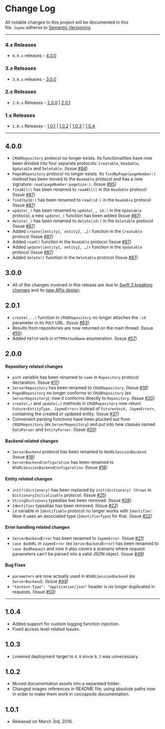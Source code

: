 # Change Log

All notable changes to this project will be documented in this file. `Jayme` adheres to [Semantic Versioning](http://semver.org/).

---

### 4.x Releases

- `4.0.x` releases - [4.0.0](#400)

### 3.x Releases

- `3.0.x` releases - [3.0.0](#300)

### 2.x Releases

- `2.0.x` Releases - [2.0.0](#200) | [2.0.1](#201)

### 1.x Releases

- `1.0.x` Releases - [1.0.1](#101) | [1.0.2](#102) | [1.0.3](#103) | [1.0.4](#104) 

---

## 4.0.0

- `CRUDRepository` protocol no longer exists. Its functionalities have now been divided into four separate protocols: `Creatable`, `Readable`, `Updatable` and `Deletable`. (Issue [#84](https://github.com/inaka/Jayme/issues/84))
- `PagedRepository` protocol no longer exists. Its `findByPage(pageNumber:)` method has been moved to the `Readable` protocol and has a new signature: `read(pageNumber:pageSize:)`.  (Issue [#95](https://github.com/inaka/Jayme/issues/95))
- `findAll()` has been renamed to `readAll()` in the `Readable` protocol (Issue [#87](https://github.com/inaka/Jayme/issues/87]))
- `find(byId:)` has been renamed to `read(id:)` in the `Readable` protocol (Issue [#87](https://github.com/inaka/Jayme/issues/87]))
- `update(_)` has been renamed to `update(_, id:)` in the `Updatable` protocol; a new `update(_)` function has been added (Issue [#87](https://github.com/inaka/Jayme/issues/87]))
- `delete(_)` has been renamed to `delete(id:)` in the `Deletable` protocol (Issue [#87](https://github.com/inaka/Jayme/issues/87]))
- Added `create([entity1, entity2, …])` function in the `Creatable` protocol (Issue [#87](https://github.com/inaka/Jayme/issues/87]))
- Added `read()` function in the `Readable` protocol (Issue [#87](https://github.com/inaka/Jayme/issues/87])) 
- Added `update([entity1, entity2, …])` function in the `Updatable` protocol (Issue [#87](https://github.com/inaka/Jayme/issues/87]))
- Added `delete()` function in the `Deletable` protocol (Issue [#87](https://github.com/inaka/Jayme/issues/87]))

## 3.0.0

- All of the changes involved in this release are due to [Swift 3 breaking changes](https://apple.github.io/swift-evolution/) and its [new APIs design](https://swift.org/documentation/api-design-guidelines/).

## 2.0.1

- `create(...)` function in `CRUDRepository` no longer attaches the `:id` parameter in its `POST` URL. (Issue [#63](https://github.com/inaka/Jayme/issues/63))
- Results from repositories are now returned on the main thread. (Issue [#55](https://github.com/inaka/Jayme/issues/55))
- Added `PATCH` verb in `HTTPMethodName` enumeration. (Issue [#57](https://github.com/inaka/Jayme/issues/57))

## 2.0.0

#### Repository related changes

- `path` variable has been renamed to `name` in `Repository` protocol declaration. (Issue [#17](https://github.com/inaka/Jayme/issues/17))
- `ServerRepository` has been renamed to `CRUDRepository`. (Issue [#19](https://github.com/inaka/Jayme/issues/19))
- `PagedRepository` no longer conforms to `CRUDRepository` (ex `ServerRepository`); now it conforms directly to `Repository`. (Issue [#20](https://github.com/inaka/Jayme/issues/20))
- `create(…)` and `update(…)` methods in `CRUDRepository` now return `Future<EntityType, JaymeError>` instead of `Future<Void, JaymeError>`, containing the created or updated entity. (Issue [#37](https://github.com/inaka/Jayme/issues/37))
- Convenient parsing functions have been plucked out from `CRUDRepository` (ex `ServerRepository`) and put into new classes named `DataParser` and `EntityParser`.  (Issue [#20](https://github.com/inaka/Jayme/issues/20))

#### Backend related changes

- `ServerBackend` protocol has been renamed to `NSURLSessionBackend`. (Issue [#18](https://github.com/inaka/Jayme/issues/18))
- `ServerBackendConfiguration` has been renamed to `NSURLSessionBackendConfiguration`. (Issue [#18](https://github.com/inaka/Jayme/issues/18))

#### Entity related changes

- `init?(dictionary)` has been replaced by `init(dictionary) throws` in `DictionaryInitializable` protocol. (Issue [#25](https://github.com/inaka/Jayme/issues/25))
- `StringDictionary` typealias has been removed. (Issue [#28](https://github.com/inaka/Jayme/issues/28))
- `Identifier` typealias has been removed. (Issue [#22](https://github.com/inaka/Jayme/issues/22))
- `id` variable in `Identifiable` protocol no longer works with `Identifier`. Now it uses an associated type (`IdentifierType`) for that. (Issue [#22](https://github.com/inaka/Jayme/issues/22))

#### Error handling related changes

- `ServerBackendError` has been renamed to `JaymeError`. (Issue [#21](https://github.com/inaka/Jayme/issues/21))
- `case BadURL` in `JaymeError` (ex `ServerBackendError`) has been renamed to `case BadRequest` and now it also covers a scenario where request parameters can't be parsed into a valid JSON object. (Issue [#49](https://github.com/inaka/Jayme/issues/49))

#### Bug Fixes

- `parameters` are now actually used in `NSURLSessionBackend` (ex `ServerBackend`). (Issue [#49](https://github.com/inaka/Jayme/issues/49))
- `"Content-Type": "application/json"` header is no longer duplicated in requests. (Issue [#50](https://github.com/inaka/Jayme/issues/50))

---

## 1.0.4

- Added support for custom logging function injection.
- Fixed access level related issues.

## 1.0.3

- Lowered deployment target to `8.0` since `9.3` was unnecessary.

## 1.0.2

- Moved documentation assets into a separated folder.
- Changed images references in README file; using absolute paths now in order to make them work in cocoapods documentation.

## 1.0.1

- Released on March 3rd, 2016.
